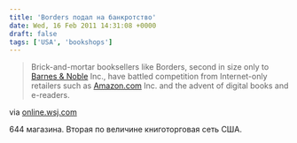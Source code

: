 ```yaml
---
title: 'Borders подал на банкротство'
date: Wed, 16 Feb 2011 14:31:08 +0000
draft: false
tags: ['USA', 'bookshops']
---
```


> Brick-and-mortar booksellers like Borders, second in size only to [Barnes & Noble](http://online.wsj.com/public/quotes/main.html?type=djn&symbol=BKS) Inc., have battled competition from Internet-only retailers such as [Amazon.com](http://online.wsj.com/public/quotes/main.html?type=djn&symbol=AMZN) Inc. and the advent of digital books and e-readers.

via [online.wsj.com](http://online.wsj.com/article/SB10001424052748703373404576147922340434998.html?mod=WSJ_hp_LEFTTopStories)

644 магазина. Вторая по величине книготорговая сеть США.